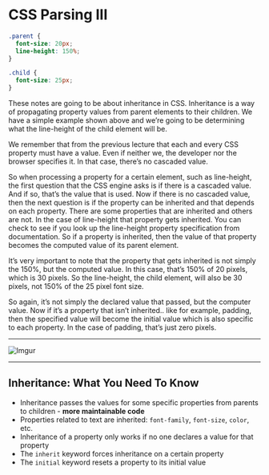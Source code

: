 # CSS Parsing III
```css
.parent {
  font-size: 20px;
  line-height: 150%;
}

.child {
  font-size: 25px;
}
```

These notes are going to be about inheritance in CSS. Inheritance is a way of propagating property values from parent elements to their children. We have a simple example shown above and we’re going to be determining what the line-height of the child element will be.

We remember that from the previous lecture that each and every CSS property must have a value. Even if neither we, the developer nor the browser specifies it. In that case, there’s no cascaded value.

So when processing a property for a certain element, such as line-height, the first question that the CSS engine asks is if there is a cascaded value. And if so, that’s the value that is used. Now if there is no cascaded value, then the next question is if the property can be inherited and that depends on each property. There are some properties that are inherited and others are not. In the case of line-height that property gets inherited. You can check to see if you look up the line-height property specification from documentation. So if a property is inherited, then the value of that property becomes the computed value of its parent element.

It’s very important to note that the property that gets inherited is not simply the 150%, but the computed value. In this case, that’s 150% of 20 pixels, which is 30 pixels. So the line-height, the child element, will also be 30 pixels, not 150% of the 25 pixel font size.

So again, it’s not simply the declared value that passed, but the computer value. Now if it’s a property that isn’t inherited.. like for example, padding, then the specified value will become the initial value which is also specific to each property. In the case of padding, that’s just zero pixels.

- - - -

![Imgur](https://i.imgur.com/tKMjGRt.png)

- - - -

## Inheritance: What You Need To Know
* Inheritance passes the values for some specific properties from parents to children - **more maintainable code**
* Properties related to text are inherited: `font-family`, `font-size`, `color`, etc.
* Inheritance of a property only works if no one declares a value for that property
* The `inherit` keyword forces inheritance on a certain property
* The `initial` keyword resets a property to its initial value
